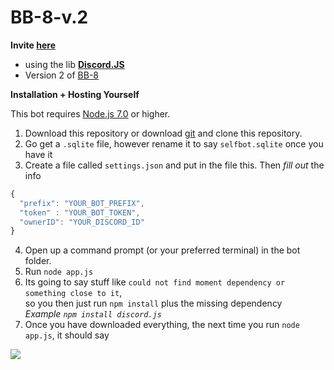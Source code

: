 

# BB-8-v.2

**Invite <a href="https://discordapp.com/oauth2/authorize?client_id=251715073553203200&scope=bot&permissions=32014">here</a>**


- using the lib <a href="https://discord.js.org/#/"  target="_blank"><strong>Discord.JS</strong></a>
- Version 2 of <a href="https://github.com/YaBoyWonder/BB-8-Bot">BB-8</a>

**__Installation + Hosting Yourself__**



This bot requires <a href="https://nodejs.org/en/">Node.js 7.0</a> or higher.

  1. Download this repository or download <a href="https://git-scm.com/downloads">git</a> and clone this repository.
  2. Go get a `.sqlite` file, however rename it to say `selfbot.sqlite` once you have it
  3. Create a file called `settings.json` and put in the file this. Then *fill out* the info
  ```js
  {
	"prefix": "YOUR_BOT_PREFIX",
	"token" : "YOUR_BOT_TOKEN",
	"ownerID": "YOUR_DISCORD_ID"
}
```

 4. Open up a command prompt (or your preferred terminal) in the bot folder.
 5. Run `node app.js` 
 6. Its going to say stuff like `could not find moment dependency or something close to it`,<br> 
 so you then just run `npm install` plus the missing dependency<br>
 *Example*
 *`npm install discord.js`*
 7. Once you have downloaded everything, the next time you run `node app.js`, it should say<br>
 <!--<img align="right" height="260" src="http://i.imgur.com/Wna1Yrn.png"> -->
<img src="http://imgur.com/Ank9iDu">
